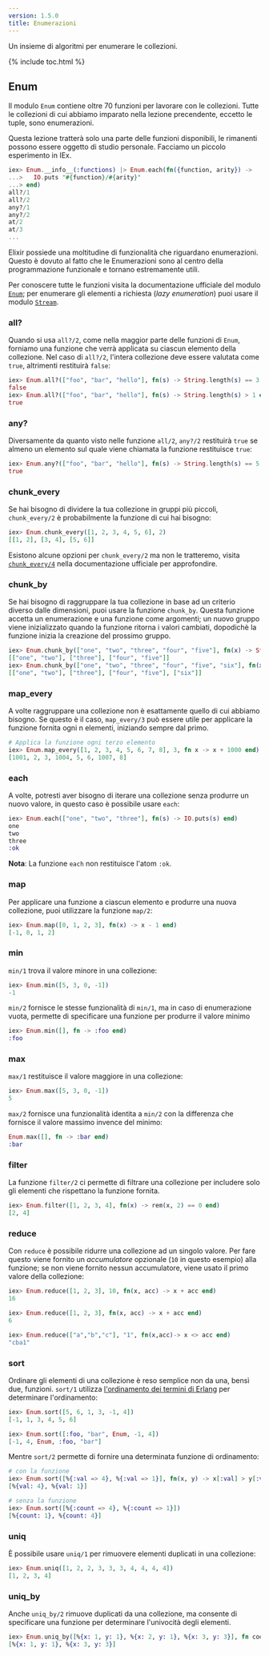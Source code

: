 ```yaml
---
version: 1.5.0
title: Enumerazioni
---
```


Un insieme di algoritmi per enumerare le collezioni.

{% include toc.html %}

## Enum

Il modulo `Enum` contiene oltre 70 funzioni per lavorare con le collezioni.
Tutte le collezioni di cui abbiamo imparato nella lezione precendente, eccetto le tuple, sono enumerazioni.

Questa lezione tratterà solo una parte delle funzioni disponibili, le rimanenti possono essere oggetto di studio personale.
Facciamo un piccolo esperimento in IEx.

```elixir
iex> Enum.__info__(:functions) |> Enum.each(fn({function, arity}) ->
...>   IO.puts "#{function}/#{arity}"
...> end)
all?/1
all?/2
any?/1
any?/2
at/2
at/3
...
```

Elixir possiede una moltitudine di funzionalità che riguardano enumerazioni. Questo è dovuto al fatto che le Enumerazioni sono al centro della programmazione funzionale e tornano estremamente utili.

Per conoscere tutte le funzioni visita la documentazione ufficiale del modulo [`Enum`](https://hexdocs.pm/elixir/Enum.html); per enumerare gli elementi a richiesta (_lazy enumeration_) puoi usare il modulo [`Stream`](https://hexdocs.pm/elixir/Stream.html).


### all?

Quando si usa `all?/2`, come nella maggior parte delle funzioni di `Enum`, forniamo una funzione che verrà applicata su ciascun elemento della collezione.
Nel caso di `all?/2`, l'intera collezione deve essere valutata come `true`, altrimenti restituirà `false`:

```elixir
iex> Enum.all?(["foo", "bar", "hello"], fn(s) -> String.length(s) == 3 end)
false
iex> Enum.all?(["foo", "bar", "hello"], fn(s) -> String.length(s) > 1 end)
true
```

### any?

Diversamente da quanto visto nelle funzione `all/2`, `any?/2` restituirà `true` se almeno un elemento sul quale viene chiamata la funzione restituisce `true`:

```elixir
iex> Enum.any?(["foo", "bar", "hello"], fn(s) -> String.length(s) == 5 end)
true
```

### chunk_every

Se hai bisogno di dividere la tua collezione in gruppi più piccoli, `chunk_every/2` è probabilmente la funzione di cui hai bisogno:

```elixir
iex> Enum.chunk_every([1, 2, 3, 4, 5, 6], 2)
[[1, 2], [3, 4], [5, 6]]
```

Esistono alcune opzioni per `chunk_every/2` ma non le tratteremo, visita [`chunk_every/4`](https://hexdocs.pm/elixir/Enum.html#chunk_every/4) nella documentazione ufficiale per approfondire.

### chunk_by

Se hai bisogno di raggruppare la tua collezione in base ad un criterio diverso dalle dimensioni, puoi usare la funzione `chunk_by`.
Questa funzione accetta un enumerazione e una funzione come argomenti; un nuovo gruppo viene inizializzato quando la funzione ritorna i valori cambiati, dopodichè la funzione inizia la creazione del prossimo gruppo.

```elixir
iex> Enum.chunk_by(["one", "two", "three", "four", "five"], fn(x) -> String.length(x) end)
[["one", "two"], ["three"], ["four", "five"]]
iex> Enum.chunk_by(["one", "two", "three", "four", "five", "six"], fn(x) -> String.length(x) end)
[["one", "two"], ["three"], ["four", "five"], ["six"]]
```

### map_every

A volte raggruppare una collezione non è esattamente quello di cui abbiamo bisogno.
Se questo è il caso, `map_every/3` può essere utile per applicare la funzione fornita ogni n elementi, iniziando sempre dal primo.

```elixir
# Applica la funzione ogni terzo elemento
iex> Enum.map_every([1, 2, 3, 4, 5, 6, 7, 8], 3, fn x -> x + 1000 end)
[1001, 2, 3, 1004, 5, 6, 1007, 8]
```

### each

A volte, potresti aver bisogno di iterare una collezione senza produrre un nuovo valore, in questo caso è possibile usare `each`:

```elixir
iex> Enum.each(["one", "two", "three"], fn(s) -> IO.puts(s) end)
one
two
three
:ok
```

__Nota__: La funzione `each` non restituisce l'atom `:ok`.

### map

Per applicare una funzione a ciascun elemento e produrre una nuova collezione, puoi utilizzare la funzione `map/2`:

```elixir
iex> Enum.map([0, 1, 2, 3], fn(x) -> x - 1 end)
[-1, 0, 1, 2]
```

### min

`min/1` trova il valore minore in una collezione:

```elixir
iex> Enum.min([5, 3, 0, -1])
-1
```

`min/2` fornisce le stesse funzionalità di `min/1`, ma in caso di enumerazione vuota, permette di specificare una funzione per produrre il valore minimo 

```elixir
iex> Enum.min([], fn -> :foo end)
:foo
```

### max

`max/1` restituisce il valore maggiore in una collezione:

```elixir
iex> Enum.max([5, 3, 0, -1])
5
```

`max/2` fornisce una funzionalità identita a `min/2` con la differenza che fornisce il valore massimo invence del minimo:

```elixir
Enum.max([], fn -> :bar end)
:bar
```

### filter

La funzione `filter/2` ci permette di filtrare una collezione per includere solo gli elementi che rispettano la funzione fornita.

```elixir
iex> Enum.filter([1, 2, 3, 4], fn(x) -> rem(x, 2) == 0 end)
[2, 4]
```

### reduce

Con `reduce` è possibile ridurre una collezione ad un singolo valore. Per fare questo viene fornito un _accumulatore_ opzionale (`10` in questo esempio) alla funzione; se non viene fornito nessun accumulatore, viene usato il primo valore della collezione:

```elixir
iex> Enum.reduce([1, 2, 3], 10, fn(x, acc) -> x + acc end)
16

iex> Enum.reduce([1, 2, 3], fn(x, acc) -> x + acc end)
6

iex> Enum.reduce(["a","b","c"], "1", fn(x,acc)-> x <> acc end)
"cba1"
```

### sort

Ordinare gli elementi di una collezione è reso semplice non da una, bensì due, funzioni.
`sort/1` utilizza [l'ordinamento dei termini di Erlang](http://erlang.org/doc/reference_manual/expressions.html#term-comparisons) per determinare l'ordinamento:

```elixir
iex> Enum.sort([5, 6, 1, 3, -1, 4])
[-1, 1, 3, 4, 5, 6]

iex> Enum.sort([:foo, "bar", Enum, -1, 4])
[-1, 4, Enum, :foo, "bar"]
```

Mentre `sort/2` permette di fornire una determinata funzione di ordinamento:

```elixir
# con la funzione
iex> Enum.sort([%{:val => 4}, %{:val => 1}], fn(x, y) -> x[:val] > y[:val] end)
[%{val: 4}, %{val: 1}]

# senza la funzione
iex> Enum.sort([%{:count => 4}, %{:count => 1}])
[%{count: 1}, %{count: 4}]
```

### uniq

È possibile usare `uniq/1` per rimuovere elementi duplicati in una collezione:

```elixir
iex> Enum.uniq([1, 2, 2, 3, 3, 3, 4, 4, 4, 4])
[1, 2, 3, 4]
```

### uniq_by

Anche `uniq_by/2` rimuove duplicati da una collezione, ma consente di specificare una funzione per determinare l'univocità degli elementi.

```elixir
iex> Enum.uniq_by([%{x: 1, y: 1}, %{x: 2, y: 1}, %{x: 3, y: 3}], fn coord -> coord.y end)
[%{x: 1, y: 1}, %{x: 3, y: 3}]
```
